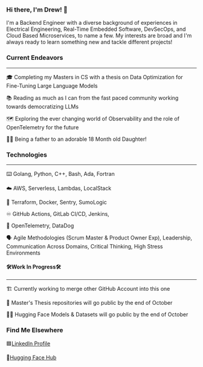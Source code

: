 ### Hi there, I'm Drew! 👋

I'm a Backend Engineer with a diverse background of experiences in Electrical Engineering, Real-Time Embedded Software, DevSecOps, and Cloud Based Microservices, to name a few. My interests are broad and I'm always ready to learn something new and tackle different projects!

### Current Endeavors
---
🎓 Completing my Masters in CS with a thesis on Data Optimization for Fine-Tuning Large Language Models

📚 Reading as much as I can from the fast paced community working towards democratizing LLMs

🗺 Exploring the ever changing world of Observability and the role of OpenTelemetry for the future

👶🏼 Being a father to an adorable 18 Month old Daughter!

### Technologies
---
⌨️ Golang, Python, C++, Bash, Ada, Fortran

☁️ AWS, Serverless, Lambdas, LocalStack

🧰 Terraform, Docker, Sentry, SumoLogic

♾ GitHub Actions, GitLab CI/CD, Jenkins, 

🔎 OpenTelemetry, DataDog

🗣 Agile Methodologies (Scrum Master & Product Owner Exp), Leadership, Communication Across Domains, Critical Thinking, High Stress Environments

#### 🛠Work In Progress🛠
---
🏗 Currently working to merge other GitHub Account into this one

🚧 Master's Thesis repositories will go public by the end of October

🤗🦺 Hugging Face Models & Datasets will go public by the end of October

### Find Me Elsewhere
🟦[LinkedIn Profile](www.linkedin.com/in/abeiler)

🤗[Hugging Face Hub](https://huggingface.co/abeiler) 

<!--
**asbeiler/asbeiler** is a ✨ _special_ ✨ repository because its `README.md` (this file) appears on your GitHub profile.

Here are some ideas to get you started:

- 🔭 I’m currently working on ...
- 🌱 I’m currently learning ...
- 👯 I’m looking to collaborate on ...
- 🤔 I’m looking for help with ...
- 💬 Ask me about ...
- 📫 How to reach me: ...
- 😄 Pronouns: ...
- ⚡ Fun fact: ...
-->
